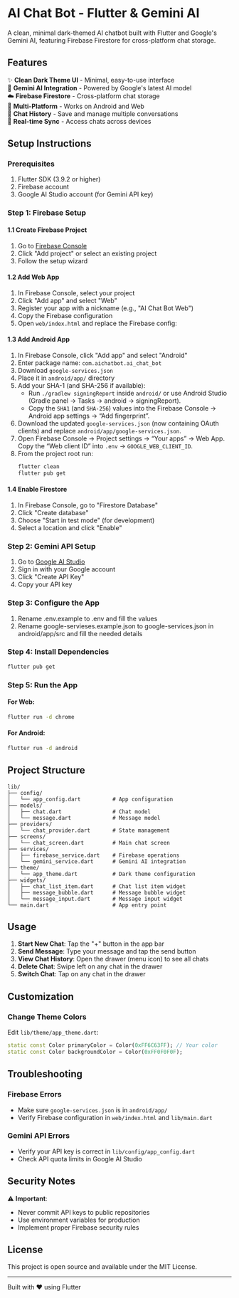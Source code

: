# AI Chat Bot - Flutter & Gemini AI

A clean, minimal dark-themed AI chatbot built with Flutter and Google's Gemini AI, featuring Firebase Firestore for cross-platform chat storage.

## Features

✨ **Clean Dark Theme UI** - Minimal, easy-to-use interface  
🤖 **Gemini AI Integration** - Powered by Google's latest AI model  
☁️ **Firebase Firestore** - Cross-platform chat storage  
📱 **Multi-Platform** - Works on Android and Web  
💬 **Chat History** - Save and manage multiple conversations  
🔄 **Real-time Sync** - Access chats across devices

## Setup Instructions

### Prerequisites

1. Flutter SDK (3.9.2 or higher)
2. Firebase account
3. Google AI Studio account (for Gemini API key)

### Step 1: Firebase Setup

#### 1.1 Create Firebase Project

1. Go to [Firebase Console](https://console.firebase.google.com/)
2. Click "Add project" or select an existing project
3. Follow the setup wizard

#### 1.2 Add Web App

1. In Firebase Console, select your project
2. Click "Add app" and select "Web"
3. Register your app with a nickname (e.g., "AI Chat Bot Web")
4. Copy the Firebase configuration
5. Open `web/index.html` and replace the Firebase config:

#### 1.3 Add Android App

1. In Firebase Console, click "Add app" and select "Android"
2. Enter package name: `com.aichatbot.ai_chat_bot`
3. Download `google-services.json`
4. Place it in `android/app/` directory
5. Add your SHA-1 (and SHA-256 if available):  
   - Run `./gradlew signingReport` inside `android/` or use Android Studio (Gradle panel → Tasks → android → signingReport).  
   - Copy the `SHA1` (and `SHA-256`) values into the Firebase Console → Android app settings → “Add fingerprint”.
6. Download the updated `google-services.json` (now containing OAuth clients) and replace `android/app/google-services.json`.
7. Open Firebase Console → Project settings → “Your apps” → Web App. Copy the “Web client ID” into `.env` → `GOOGLE_WEB_CLIENT_ID`.
8. From the project root run:
   ```bash
   flutter clean
   flutter pub get
   ```

#### 1.4 Enable Firestore

1. In Firebase Console, go to "Firestore Database"
2. Click "Create database"
3. Choose "Start in test mode" (for development)
4. Select a location and click "Enable"

### Step 2: Gemini API Setup

1. Go to [Google AI Studio](https://makersuite.google.com/app/apikey)
2. Sign in with your Google account
3. Click "Create API Key"
4. Copy your API key

### Step 3: Configure the App

1. Rename .env.example to .env and fill the values
2. Rename google-servieses.example.json to google-services.json in android/app/src and fill the needed details

### Step 4: Install Dependencies

```bash
flutter pub get
```

### Step 5: Run the App

#### For Web:
```bash
flutter run -d chrome
```

#### For Android:
```bash
flutter run -d android
```

## Project Structure

```
lib/
├── config/
│   └── app_config.dart          # App configuration
├── models/
│   ├── chat.dart                # Chat model
│   └── message.dart             # Message model
├── providers/
│   └── chat_provider.dart       # State management
├── screens/
│   └── chat_screen.dart         # Main chat screen
├── services/
│   ├── firebase_service.dart    # Firebase operations
│   └── gemini_service.dart      # Gemini AI integration
├── theme/
│   └── app_theme.dart           # Dark theme configuration
├── widgets/
│   ├── chat_list_item.dart      # Chat list item widget
│   ├── message_bubble.dart      # Message bubble widget
│   └── message_input.dart       # Message input widget
└── main.dart                    # App entry point
```

## Usage

1. **Start New Chat**: Tap the "+" button in the app bar
2. **Send Message**: Type your message and tap the send button
3. **View Chat History**: Open the drawer (menu icon) to see all chats
4. **Delete Chat**: Swipe left on any chat in the drawer
5. **Switch Chat**: Tap on any chat in the drawer

## Customization

### Change Theme Colors

Edit `lib/theme/app_theme.dart`:

```dart
static const Color primaryColor = Color(0xFF6C63FF); // Your color
static const Color backgroundColor = Color(0xFF0F0F0F);
```

## Troubleshooting

### Firebase Errors
- Make sure `google-services.json` is in `android/app/`
- Verify Firebase configuration in `web/index.html` and `lib/main.dart`

### Gemini API Errors
- Verify your API key is correct in `lib/config/app_config.dart`
- Check API quota limits in Google AI Studio

## Security Notes

⚠️ **Important**: 
- Never commit API keys to public repositories
- Use environment variables for production
- Implement proper Firebase security rules

## License

This project is open source and available under the MIT License.

---

Built with ❤️ using Flutter
